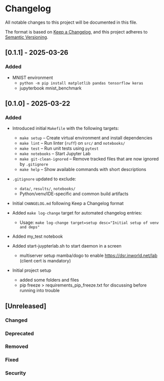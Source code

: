 # Changelog

All notable changes to this project will be documented in this file.

The format is based on [Keep a Changelog](https://keepachangelog.com/en/1.0.0/),
and this project adheres to [Semantic Versioning](https://semver.org/spec/v2.0.0.html).


## [0.1.1] - 2025-03-26

### Added

- MNIST environment
  - `python -m pip install matplotlib pandas tensorflow keras`
  - jupyterbook mnist_benchmark

## [0.1.0] - 2025-03-22

### Added

- Introduced initial `Makefile` with the following targets:
  - `make setup` – Create virtual environment and install dependencies
  - `make lint` – Run linter (`ruff`) on `src/` and `notebooks/`
  - `make test` – Run unit tests using `pytest`
  - `make notebooks` – Start Jupyter Lab
  - `make git-clean-ignored` – Remove tracked files that are now ignored by `.gitignore`
  - `make help` – Show available commands with short descriptions

- `.gitignore` updated to exclude:
  - `data/`, `results/`, `notebooks/`
  - Python/venv/IDE-specific and common build artifacts

- Initial `CHANGELOG.md` following Keep a Changelog format

- Added `make log-change` target for automated changelog entries:
  - Usage: `make log-change target=setup desc="Initial setup of venv and deps"`

- Added my_test notebook
- Added start-juypterlab.sh to start daemon in a screen
  - multiserver setup mamba/dogo to enable https://dsr.inworld.net/lab (client cert is mandatory)
- Initial project setup
  - added some folders and files
  - pip freeze > requirements_pip_freeze.txt for discussing before running into trouble

## [Unreleased]

### Changed

### Deprecated

### Removed

### Fixed

### Security
